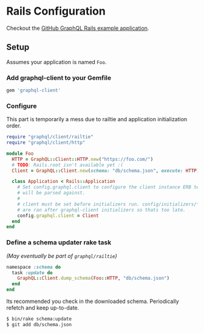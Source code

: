 # Rails Configuration

Checkout the [GitHub GraphQL Rails example application](https://github.com/github/github-graphql-rails-example).

## Setup

Assumes your application is named `Foo`.

### Add graphql-client to your Gemfile

``` ruby
gem 'graphql-client'
```

### Configure

This part is temporarily a mess due to railtie and application initialization order.

``` ruby
require "graphql/client/railtie"
require "graphql/client/http"

module Foo
  HTTP = GraphQL::Client::HTTP.new("https://foo.com/")
  # TODO: Rails.root isn't available yet :(
  Client = GraphQL::Client.new(schema: "db/schema.json", execute: HTTP)

  class Application < Rails::Application
    # Set config.graphql.client to configure the client instance ERB templates
    # will be parsed against.
    #
    # client must be set before initializers run. config/initializers/*
    # are ran after graphql-client initializers so thats too late.
    config.graphql.client = Client
  end
end
```

### Define a schema updater rake task

*(May eventually be part of `graphql/railtie`)*

``` ruby
namespace :schema do
  task :update do
    GraphQL::Client.dump_schema(Foo::HTTP, "db/schema.json")
  end
end
```

Its recommended you check in the downloaded schema. Periodically refetch and keep up-to-date.

``` sh
$ bin/rake schema:update
$ git add db/schema.json
```
